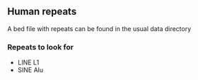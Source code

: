 
## Human repeats
A bed file with repeats can be found in the usual data directory

### Repeats to look for

-  LINE L1
-  SINE Alu


